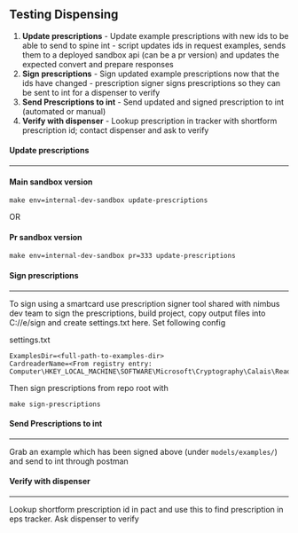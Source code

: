 ## Testing Dispensing

1. **Update prescriptions** - Update example prescriptions with new ids to be able to send to spine int - script updates ids in request examples, sends them to a deployed sandbox api (can be a pr version) and updates the expected convert and prepare responses 
2. **Sign prescriptions** -  Sign updated example prescriptions now that the ids have changed - prescription signer signs prescriptions so they can be sent to int for a dispenser to verify
3. **Send Prescriptions to int** - Send updated and signed prescription to int (automated or manual)
4. **Verify with dispenser** - Lookup prescription in tracker with shortform prescription id; contact dispenser and ask to verify

#### Update prescriptions
---

#### Main sandbox version
```
make env=internal-dev-sandbox update-prescriptions
```
OR
#### Pr sandbox version
```
make env=internal-dev-sandbox pr=333 update-prescriptions
```

#### Sign prescriptions
---

To sign using a smartcard use prescription signer tool shared with nimbus dev team to sign the prescriptions, build project, copy output files into C://e/sign and create settings.txt here. Set following config  

settings.txt
```
ExamplesDir=<full-path-to-examples-dir>
CardreaderName=<From registry entry: Computer\HKEY_LOCAL_MACHINE\SOFTWARE\Microsoft\Cryptography\Calais\Readers>
```

Then sign prescriptions from repo root with

```
make sign-prescriptions
```

#### Send Prescriptions to int
---

Grab an example which has been signed above (under `models/examples/`) and send to int through postman

#### Verify with dispenser
---

Lookup shortform prescription id in pact and use this to find prescription in eps tracker. Ask dispenser to verify